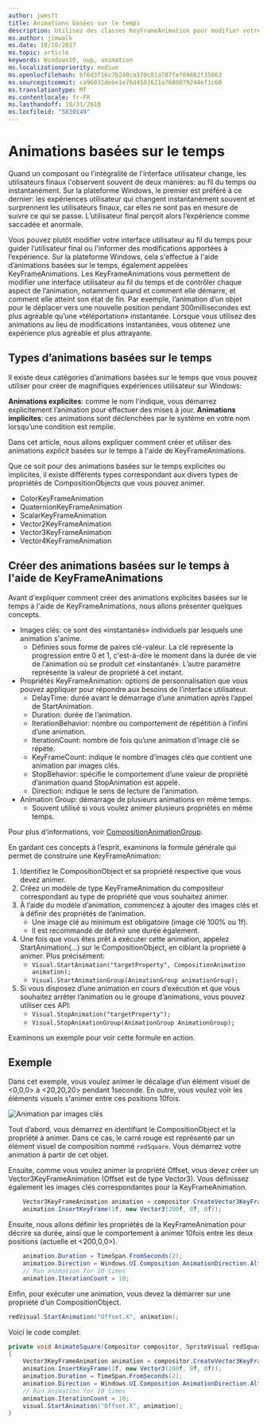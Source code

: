 ```yaml
---
author: jwmsft
title: Animations basées sur le temps
description: Utilisez des classes KeyFrameAnimation pour modifier votre interface utilisateur au fil du temps.
ms.author: jimwalk
ms.date: 10/10/2017
ms.topic: article
keywords: Windows10, uwp, animation
ms.localizationpriority: medium
ms.openlocfilehash: bf6d3f16c7b240ca370c01a787fef09862f35863
ms.sourcegitcommit: ca96031debe1e76d4501621a7680079244ef1c60
ms.translationtype: MT
ms.contentlocale: fr-FR
ms.lasthandoff: 10/31/2018
ms.locfileid: "5830149"
---
```

# <a name="time-based-animations"></a>Animations basées sur le temps

Quand un composant ou l'intégralité de l'interface utilisateur change, les utilisateurs finaux l'observent souvent de deux manières: au fil du temps ou instantanément. Sur la plateforme Windows, le premier est préféré à ce dernier: les expériences utilisateur qui changent instantanément souvent et surprennent les utilisateurs finaux, car elles ne sont pas en mesure de suivre ce qui se passe. L’utilisateur final perçoit alors l’expérience comme saccadée et anormale.

Vous pouvez plutôt modifier votre interface utilisateur au fil du temps pour guider l’utilisateur final ou l'informer des modifications apportées à l’expérience. Sur la plateforme Windows, cela s'effectue à l'aide d’animations basées sur le temps, également appelées KeyFrameAnimations. Les KeyFrameAnimations vous permettent de modifier une interface utilisateur au fil du temps et de contrôler chaque aspect de l’animation, notamment quand et comment elle démarre, et comment elle atteint son état de fin. Par exemple, l’animation d’un objet pour le déplacer vers une nouvelle position pendant 300millisecondes est plus agréable qu’une «téléportation» instantanée. Lorsque vous utilisez des animations au lieu de modifications instantanées, vous obtenez une expérience plus agréable et plus attrayante.

## <a name="types-of-time-based-animations"></a>Types d’animations basées sur le temps

Il existe deux catégories d’animations basées sur le temps que vous pouvez utiliser pour créer de magnifiques expériences utilisateur sur Windows:

**Animations explicites**: comme le nom l'indique, vous démarrez explicitement l’animation pour effectuer des mises à jour.
**Animations implicites**: ces animations sont déclenchées par le système en votre nom lorsqu’une condition est remplie.

Dans cet article, nous allons expliquer comment créer et utiliser des animations _explicit_ basées sur le temps à l'aide de KeyFrameAnimations.

Que ce soit pour des animations basées sur le temps explicites ou implicites, il existe différents types correspondant aux divers types de propriétés de CompositionObjects que vous pouvez animer.

- ColorKeyFrameAnimation
- QuaternionKeyFrameAnimation
- ScalarKeyFrameAnimation
- Vector2KeyFrameAnimation
- Vector3KeyFrameAnimation
- Vector4KeyFrameAnimation

## <a name="create-time-based-animations-with-keyframeanimations"></a>Créer des animations basées sur le temps à l'aide de KeyFrameAnimations

Avant d'expliquer comment créer des animations explicites basées sur le temps à l'aide de KeyFrameAnimations, nous allons présenter quelques concepts.

- Images clés: ce sont des «instantanés» individuels par lesquels une animation s'anime.
  - Définies sous forme de paires clé-valeur. La clé représente la progression entre 0 et 1, c'est-à-dire le moment dans la durée de vie de l’animation où se produit cet «instantané». L’autre paramètre représente la valeur de propriété à cet instant.
- Propriétés KeyFrameAnimation: options de personnalisation que vous pouvez appliquer pour répondre aux besoins de l’interface utilisateur.
  - DelayTime: durée avant le démarrage d’une animation après l’appel de StartAnimation.
  - Duration: durée de l’animation.
  - IterationBehavior: nombre ou comportement de répétition à l’infini d’une animation.
  - IterationCount: nombre de fois qu’une animation d’image clé se répète.
  - KeyFrameCount: indique le nombre d’images clés que contient une animation par images clés.
  - StopBehavior: spécifie le comportement d’une valeur de propriété d’animation quand StopAnimation est appelé.
  - Direction: indique le sens de lecture de l’animation.
- Animation Group: démarrage de plusieurs animations en même temps.
  - Souvent utilisé si vous voulez animer plusieurs propriétés en même temps.

Pour plus d’informations, voir [CompositionAnimationGroup](https://docs.microsoft.com/uwp/api/windows.ui.composition.compositionanimationgroup).

En gardant ces concepts à l’esprit, examinons la formule générale qui permet de construire une KeyFrameAnimation:

1. Identifiez le CompositionObject et sa propriété respective que vous devez animer.
1. Créez un modèle de type KeyFrameAnimation du compositeur correspondant au type de propriété que vous souhaitez animer.
1. À l’aide du modèle d’animation, commencez à ajouter des images clés et à définir des propriétés de l’animation.
    - Une image clé au minimum est obligatoire (image clé 100% ou 1f).
    - Il est recommandé de définir une durée également.
1. Une fois que vous êtes prêt à exécuter cette animation, appelez StartAnimation(...) sur le CompositionObject, en ciblant la propriété à animer. Plus précisément:
    - `Visual.StartAnimation("targetProperty", CompositionAnimation animation);`
    - `Visual.StartAnimationGroup(AnimationGroup animationGroup);`
1. Si vous disposez d’une animation en cours d’exécution et que vous souhaitez arrêter l’animation ou le groupe d’animations, vous pouvez utiliser ces API:
    - `Visual.StopAnimation("targetProperty");`
    - `Visual.StopAnimationGroup(AnimationGroup AnimationGroup);`

Examinons un exemple pour voir cette formule en action.

## <a name="example"></a>Exemple

Dans cet exemple, vous voulez animer le décalage d’un élément visuel de <0,0,0> à <20,20,20> pendant 1seconde. En outre, vous voulez voir les éléments visuels s'animer entre ces positions 10fois.

![Animation par images clés](images/animation/animated-rectangle.gif)

Tout d’abord, vous démarrez en identifiant le CompositionObject et la propriété à animer. Dans ce cas, le carré rouge est représenté par un élément visuel de composition nommé `redSquare`. Vous démarrez votre animation à partir de cet objet.

Ensuite, comme vous voulez animer la propriété Offset, vous devez créer un Vector3KeyFrameAnimation (Offset est de type Vector3). Vous définissez également les images clés correspondantes pour la KeyFrameAnimation.

```csharp
    Vector3KeyFrameAnimation animation = compositor.CreateVector3KeyFrameAnimation();
    animation.InsertKeyFrame(1f, new Vector3(200f, 0f, 0f));
```

Ensuite, nous allons définir les propriétés de la KeyFrameAnimation pour décrire sa durée, ainsi que le comportement à animer 10fois entre les deux positions (actuelle et <200,0,0>).

```csharp
    animation.Duration = TimeSpan.FromSeconds(2);
    animation.Direction = Windows.UI.Composition.AnimationDirection.Alternate;
    // Run animation for 10 times
    animation.IterationCount = 10;
```

Enfin, pour exécuter une animation, vous devez la démarrer sur une propriété d’un CompositionObject.

```csharp
redVisual.StartAnimation("Offset.X", animation);
```

Voici le code complet:

```csharp
private void AnimateSquare(Compositor compositor, SpriteVisual redSquare)
{ 
    Vector3KeyFrameAnimation animation = compositor.CreateVector3KeyFrameAnimation();
    animation.InsertKeyFrame(1f, new Vector3(200f, 0f, 0f));
    animation.Duration = TimeSpan.FromSeconds(2);
    animation.Direction = Windows.UI.Composition.AnimationDirection.Alternate;
    // Run animation for 10 times
    animation.IterationCount = 10;
    visual.StartAnimation("Offset.X", animation);
} 
```
